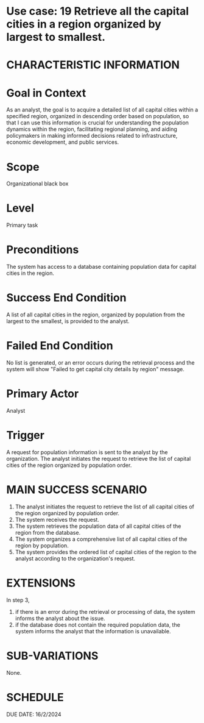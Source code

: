 Use case: 19 Retrieve all the capital cities in a region organized by largest to smallest.
==============================================================================

CHARACTERISTIC INFORMATION
==========================


Goal in Context
==============================================================================

As an analyst, the goal is to acquire a detailed list of all capital cities within a specified region, organized in descending order based on population, so that I can use this information is crucial for understanding the population dynamics within the region, facilitating regional planning, and aiding policymakers in making informed decisions related to infrastructure, economic development, and public services.

Scope
==============================================================================


Organizational black box

Level
==============================================================================

Primary task

Preconditions
==============================================================================


The system has access to a database containing population data for capital cities in the region.

Success End Condition
==============================================================================


A list of all capital cities in the region, organized by population from the largest to the smallest, is provided to the analyst.

Failed End Condition
==============================================================================

No list is generated, or an error occurs during the retrieval process and the system will show "Failed to get capital city details by region" message.

Primary Actor
==============================================================================


 Analyst

Trigger
==================

A request for population information is sent to the analyst by the organization. The analyst initiates the request to retrieve the list of capital cities of the region organized by population order.

MAIN SUCCESS SCENARIO
==============================

1.  The analyst initiates the request to retrieve the list of all capital cities of the region organized by population order.
2.  The system receives the request.
3.  The system retrieves the population data of all capital cities of the region from the database.
4.  The system organizes a comprehensive list of all capital cities of the region by population.
5.  The system provides the ordered list of capital cities of the region to the analyst according to the organization's request.
   
EXTENSIONS
==============================================================================


In step 3,

1. if there is an error during the retrieval or processing of data, the system informs the analyst about the issue.
2. if the database does not contain the required population data, the system informs the analyst that the information is unavailable.


SUB-VARIATIONS
==============================================================================


None.

SCHEDULE
==============================================================================


DUE DATE: 16/2/2024
